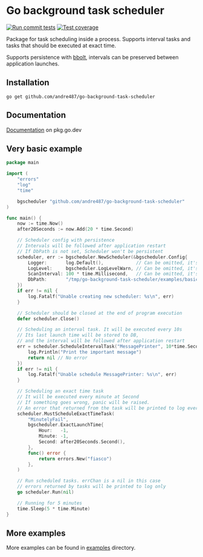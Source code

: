 # Go background task scheduler

[![Run commit tests](https://github.com/andre487/go-background-task-scheduler/actions/workflows/main-tests.yml/badge.svg?branch=main)](https://github.com/andre487/go-background-task-scheduler/actions/workflows/main-tests.yml)
[![Test coverage](https://andre487.github.io/gh-content/badges/andre487/go-background-task-scheduler/main/test-coverage.svg)](https://github.com/andre487/go-background-task-scheduler/actions/workflows/main-tests.yml)

Package for task scheduling inside a process.
Supports interval tasks and tasks that should be executed at exact time.

Supports persistence with [bbolt](https://github.com/etcd-io/bbolt), 
intervals can be preserved between application launches.

## Installation

```shell
go get github.com/andre487/go-background-task-scheduler
```

## Documentation

[Documentation](https://pkg.go.dev/github.com/andre487/go-background-task-scheduler)
on pkg.go.dev

## Very basic example

```go
package main

import (
	"errors"
	"log"
	"time"

	bgscheduler "github.com/andre487/go-background-task-scheduler"
)

func main() {
	now := time.Now()
	after20Seconds := now.Add(20 * time.Second)

	// Scheduler config with persistence
	// Intervals will be followed after application restart
	// If DbPath is not set, Scheduler won't be persistent
	scheduler, err := bgscheduler.NewScheduler(&bgscheduler.Config{
		Logger:       log.Default(),            // Can be omitted, it's log.Default() by default
		LogLevel:     bgscheduler.LogLevelWarn, // Can be omitted, it's LogLevelWarn by default
		ScanInterval: 100 * time.Millisecond,   // Can be omitted, it's 100ms by default
		DbPath:       "/tmp/go-background-task-scheduler/examples/basic/scheduler.db",
	})
	if err != nil {
		log.Fatalf("Unable creating new scheduler: %s\n", err)
	}

	// Scheduler should be closed at the end of program execution
	defer scheduler.Close()

	// Scheduling an interval task. It will be executed every 10s
	// Its last launch time will be stored to DB,
	// and the interval will be followed after application restart
	err = scheduler.ScheduleIntervalTask("MessagePrinter", 10*time.Second, func() error {
		log.Println("Print the important message")
		return nil // No error
	})
	if err != nil {
		log.Fatalf("Unable schedule MessagePrinter: %s\n", err)
	}

	// Scheduling an exact time task
	// It will be executed every minute at Second
	// If something goes wrong, panic will be raised.
	// An error that returned from the task will be printed to log every execution
	scheduler.MustScheduleExactTimeTask(
		"MinutelyFail",
		bgscheduler.ExactLaunchTime{
			Hour:   -1,
			Minute: -1,
			Second: after20Seconds.Second(),
		},
		func() error {
			return errors.New("fiasco")
		},
	)

	// Run scheduled tasks. errChan is a nil in this case
	// errors returned by tasks will be printed to log only
	go scheduler.Run(nil)

	// Running for 5 minutes
	time.Sleep(5 * time.Minute)
}
```

## More examples

More examples can be found in [examples](examples) directory.

